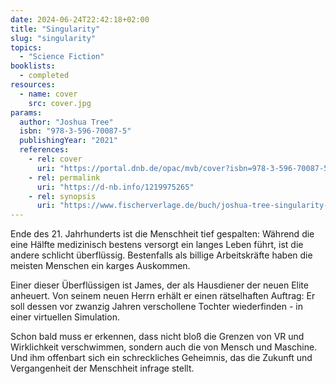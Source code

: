 ```yaml
---
date: 2024-06-24T22:42:18+02:00
title: "Singularity"
slug: "singularity"
topics:
  - "Science Fiction"
booklists:
  - completed
resources:
  - name: cover
    src: cover.jpg
params:
  author: "Joshua Tree"
  isbn: "978-3-596-70087-5"
  publishingYear: "2021"
  references:
    - rel: cover
      uri: "https://portal.dnb.de/opac/mvb/cover?isbn=978-3-596-70087-5"
    - rel: permalink
      uri: "https://d-nb.info/1219975265"
    - rel: synopsis
      uri: "https://www.fischerverlage.de/buch/joshua-tree-singularity-9783596700875"
---
```


Ende des 21. Jahrhunderts ist die Menschheit tief gespalten: Während die eine 
Hälfte medizinisch bestens versorgt ein langes Leben führt, ist die andere 
schlicht überflüssig. Bestenfalls als billige Arbeitskräfte haben die meisten 
Menschen ein karges Auskommen.

Einer dieser Überflüssigen ist James, der als Hausdiener der neuen Elite 
anheuert. Von seinem neuen Herrn erhält er einen rätselhaften Auftrag: Er soll 
dessen vor zwanzig Jahren verschollene Tochter wiederfinden - in einer virtuellen 
Simulation.

Schon bald muss er erkennen, dass nicht bloß die Grenzen von VR und Wirklichkeit 
verschwimmen, sondern auch die von Mensch und Maschine. Und ihm offenbart sich 
ein schreckliches Geheimnis, das die Zukunft und Vergangenheit der Menschheit 
infrage stellt.
